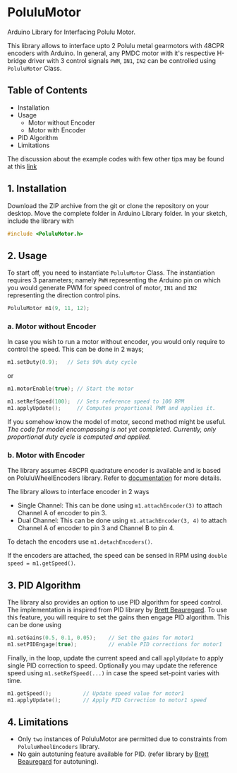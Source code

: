 # PoluluMotor
Arduino Library for Interfacing Polulu Motor.

This library allows to interface upto 2 Polulu metal gearmotors with 48CPR encoders with Arduino. In general, any PMDC motor with it's respective H-bridge driver with 3 control signals `PWM`, `IN1`, `IN2` can be controlled using `PoluluMotor` Class. 

## Table of Contents
- Installation
- Usage
  - Motor without Encoder
  - Motor with Encoder
- PID Algorithm
- Limitations

The discussion about the example codes with few other tips may be found at this [link](http://abhisheknkulkarni.wix.com/mypage#!PoluluMotor-Control-Library-for-Arduino/c1tpd/1)

## 1. Installation
Download the ZIP archive from the git or clone the repository on your desktop. Move the complete folder in Arduino Library folder.
In your sketch, include the library with
```cpp
#include <PoluluMotor.h>
```


## 2. Usage
To start off, you need to instantiate `PoluluMotor` Class. The instantiation requires 3 parameters; namely `PWM` representing the Arduino pin on which you would generate PWM for speed control of motor, `IN1` and `IN2` representing the direction control pins.
```cpp
PoluluMotor m1(9, 11, 12);
```

### a. Motor without Encoder
In case you wish to run a motor without encoder, you would only require to control the speed. This can be done in 2 ways;
```cpp
m1.setDuty(0.9);   // Sets 90% duty cycle
```
or
```cpp
m1.motorEnable(true); // Start the motor

m1.setRefSpeed(100);  // Sets reference speed to 100 RPM
m1.applyUpdate();     // Computes proportional PWM and applies it.
```

If you somehow know the model of motor, second method might be useful. *The code for model encompassing is not yet completed. Currently, only proportional duty cycle is computed and applied.*

### b. Motor with Encoder
The library assumes 48CPR quadrature encoder is available and is based on PoluluWheelEncoders library. Refer to [documentation](https://www.pololu.com/docs/0j18/18) for more details.

The library allows to interface encoder in 2 ways
- Single Channel: This can be done using `m1.attachEncoder(3)` to attach Channel A of encoder to pin 3.
- Dual Channel: This can be done using `m1.attachEncoder(3, 4)` to attach Channel A of encoder to pin 3 and Channel B to pin 4.

To detach the encoders use `m1.detachEncoders()`.

If the encoders are attached, the speed can be sensed in RPM using `double speed = m1.getSpeed()`. 


## 3. PID Algorithm
The library also provides an option to use PID algorithm for speed control. The implementation is inspired from PID library by [Brett Beauregard](http://playground.arduino.cc/Code/PIDLibrary). To use this feature, you will require to set the gains then engage PID algorithm. This can be done using

```cpp 
m1.setGains(0.5, 0.1, 0.05);    // Set the gains for motor1
m1.setPIDEngage(true);          // enable PID corrections for motor1
```

Finally, in the loop, update the current speed and call `applyUpdate` to apply single PID correction to speed. Optionally you may update the reference speed using `m1.setRefSpeed(...)` in case the speed set-point varies with time.

```cpp
m1.getSpeed();          // Update speed value for motor1
m1.applyUpdate();       // Apply PID Correction to motor1 speed
```


## 4. Limitations
- Only `two` instances of PoluluMotor are permitted due to constraints from `PoluluWheelEncoders` library.
- No gain autotuning feature available for PID. (refer library by [Brett Beauregard](http://playground.arduino.cc/Code/PIDLibrary) for autotuning).



